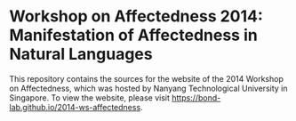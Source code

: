 # Workshop on Affectedness 2014: Manifestation of Affectedness in Natural Languages

This repository contains the sources for the website of the 2014
Workshop on Affectedness, which was hosted by Nanyang Technological
University in Singapore. To view the website, please visit
<https://bond-lab.github.io/2014-ws-affectedness>.
